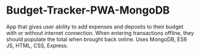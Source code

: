 # Budget-Tracker-PWA-MongoDB
App that gives user ability to add expenses and deposits to their budget with or without internet connection. When entering transactions offline, they should populate the total when brought back online. Uses MongoDB, ES6 JS, HTML, CSS, Express.
